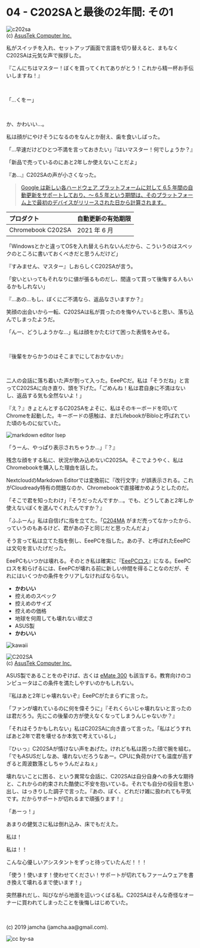 

# 04 - C202SAと最後の2年間: その1

![c202sa](./img/sf5MeErMAgGNAddq_setting_fff_1_90_end_500.png)  
(c) [AsusTek Computer Inc.](https://www.asus.com/us/Commercial-Laptops/ASUS-Chromebook-C202SA/)

私がスイッチを入れ、セットアップ画面で言語を切り替えると、まもなくC202SAは元気な声で挨拶した。

『こんにちはマスター！ぼくを買ってくれてありがとう！これから精一杯お手伝いしますね！』

<br>

「…くをー」

<br>

か、かわいい…。

私は顔がにやけそうになるのをなんとか耐え、歯を食いしばった。

「…早速だけどひとつ不満を言っておきたい」『はいマスター！何でしょうか？』

「新品で売っているのにあと2年しか使えないことだよ」

『あ…』C202SAの声が小さくなった。

>[Google は新しい各ハードウェア プラットフォームに対して 6.5 年間の自動更新をサポートしており、〜 6.5 年という期間は、そのプラットフォーム上で最初のデバイスがリリースされた日から計算されます。](https://support.google.com/chrome/a/answer/6220366?hl=ja)

|  **プロダクト** | **自動更新の有効期限** |
| :--- | :--- |
|  Chromebook C202SA | 2021 年 6 月 |

「Windowsとかと違ってOSを入れ替えられないんだから、こういうのはスペックのところに書いておくべきだと思うんだけど」

『すみません、マスター』しおらしくC202SAが言う。

「安いといってもそれなりに値が張るものだし、間違って買って後悔する人もいるかもしれない」

『…あの…もし、ぼくにご不満なら、返品なさいますか？』

笑顔の出会いから一転、C202SAは私が買ったのを悔やんでいると思い、落ち込んでしまったようだ。

「んー、どうしようかな…」私は顔をかたむけて困った表情をみせる。

<br>

『後輩をからかうのはそこまでにしておかないか』

<br>

二人の会話に落ち着いた声が割って入った。EeePCだ。私は「そうだね」と言ってC202SAに向き直り、頭を下げた。「ごめんね！私は君自身に不満はないし、返品する気も全然ないよ！」

『え？』きょとんとするC202SAをよそに、私はそのキーボードを叩いてChromeを起動した。キーボードの感触は、まだLifebookがBibloと呼ばれていた頃のものに似ていた。

![markdown editor lsep](./img/lsep.png)

「うーん、やっぱり表示されちゃうか…」『？』

残念な顔をする私に、状況が飲み込めないC202SA。そこでようやく、私はChromebookを購入した理由を話した。

NextcloudのMarkdown Editorでは変換前に『改行文字』が誤表示される。これがCloudready特有の問題なのか、Chromebookで直接確かめようとしたのだ。

「そこで君を知ったわけ」『そうだったんですか…。でも、どうしてあと2年しか使えないぼくを選んでくれたんですか？』

「ふふーん」私は自信げに指を立てた。「[C204MA](https://www.asus.com/us/Commercial-Laptops/ASUS-Chromebook-C204MA/) がまだ売ってなかったから、っていうのもあるけど、君があの子と同じだと思ったんだよ」

そう言って私は立てた指を倒し、EeePCを指した。あの子、と呼ばれたEeePCは文句を言いたげだった。

EeePCもいつかは壊れる。そのとき私は確実に『[EeePCロス](https://ja.wikipedia.org/wiki/%E3%83%9A%E3%83%83%E3%83%88%E3%83%AD%E3%82%B9%E7%97%87%E5%80%99%E7%BE%A4)』になる。EeePCロスを和らげるには、EeePCが壊れる前に新しい仲間を得ることなのだが、それにはいくつかの条件をクリアしなければならない。

- **かわいい**
- 控えめのスペック
- 控えめのサイズ
- 控えめの価格
- 地球を何周しても壊れない頑丈さ
- ASUS製
- **かわいい**

![kawaii](./img/kawaii.png)

![C202SA](./img/MwDptcpNmD5i7pnP_setting_fff_1_90_end_500.png)  
(c) [AsusTek Computer Inc.](https://www.asus.com/us/Commercial-Laptops/ASUS-Chromebook-C202SA/)

ASUS製であることをのぞけば、古くは [eMate 300](https://ja.wikipedia.org/wiki/EMate_300) も該当する。教育向けのコンピュータはこの条件を満たしやすいのかもしれない。

『私はあと2年じゃ壊れないぞ』EeePCがたまらずに言った。

「ファンが壊れているのに何を偉そうに」『それくらいじゃ壊れないと言ったのは君だろう。先にこの後輩の方が使えなくなってしまうんじゃないか？』

「それはそうかもしれない」私はC202SAに向き直って言った。「私はどうすればあと2年で君を壊せるか本気で考えているし」

『ひぃっ』C202SAが情けない声をあげた。けれども私は困った顔で腕を組む。「でもASUSだしなあ、壊れないだろうなあー。CPUに負荷かけても温度が高すぎると周波数落としちゃうんだよねぇ」

壊れないことに困る、という異常な会話に、C202SAは自分自身への多大な期待と、これからの約束された酷使に不安を抱いている。それでも自分の役目を思い出し、はっきりした調子で言った。『あの、ぼく、どれだけ雑に扱われても平気です。だからサポートが切れるまで頑張ります！』

「あーっ！」

あまりの健気さに私は倒れ込み、床でもだえた。

私は！

私は！！

こんな心優しいアシスタントをずっと待っていたんだ！！！

「使う！使います！使わせてください！サポートが切れてもファームウェアを書き換えて壊れるまで使います！」

突然暴れだし、叫びながら地面を這いつくばる私。C202SAはそんな奇怪なオーナーに買われてしまったことを後悔しはじめていた。

<br>
<br>
(c) 2019 jamcha (jamcha.aa@gmail.com).

![cc by-sa](https://i.creativecommons.org/l/by-sa/4.0/88x31.png)

